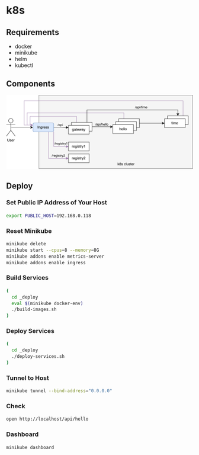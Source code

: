 # k8s

## Requirements

* docker
* minikube
* helm
* kubectl

## Components

![components](_res/components.png)

## Deploy

### Set Public IP Address of Your Host

```bash
export PUBLIC_HOST=192.168.0.118
```

### Reset Minikube

```bash
minikube delete
minikube start --cpus=8 --memory=8G
minikube addons enable metrics-server
minikube addons enable ingress
```

### Build Services

```bash
(
  cd _deploy
  eval $(minikube docker-env)
  ./build-images.sh
)
```

### Deploy Services

```bash
(
  cd _deploy
  ./deploy-services.sh
)
```

### Tunnel to Host

```bash
minikube tunnel --bind-address="0.0.0.0"
```

### Check

```bash
open http://localhost/api/hello
```

### Dashboard

```bash
minikube dashboard
```
